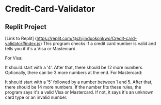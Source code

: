# Credit-Card-Validator
## Replit Project
[Link to Replit] (https://replit.com/@chijinduokonkwo/Credit-card-validator#index.js)
This program checks if a credit card number is valid and tells you if it's a Visa or Mastercard.

For Visa:

It should start with a '4'.
After that, there should be 12 more numbers.
Optionally, there can be 3 more numbers at the end.
For Mastercard:

It should start with a '5' followed by a number between 1 and 5.
After that, there should be 14 more numbers.
If the number fits these rules, the program says it's a valid Visa or Mastercard. If not, it says it's an unknown card type or an invalid number.



